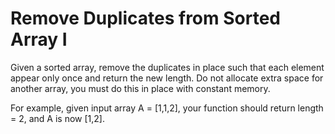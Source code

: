 #  Remove Duplicates from Sorted Array I
Given a sorted array, remove the duplicates in place such that each element appear only once and return the new length. Do not allocate extra space for another array, you must do this in place with constant memory.

For example, given input array A = [1,1,2], your function should return length = 2, and A is now [1,2].